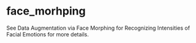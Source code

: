 # face_morhping
See Data Augmentation via Face Morphing  for Recognizing Intensities of Facial Emotions for more details.
